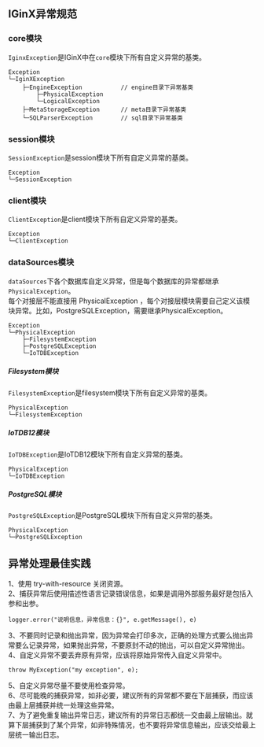## IGinX异常规范

### core模块

`IginxException`是IGinX中在`core`模块下所有自定义异常的基类。

```text
Exception
└─IginXException
    ├─EngineException           // engine目录下异常基类
        ├─PhysicalException
        └─LogicalException
    ├─MetaStorageException      // meta目录下异常基类
    └─SQLParserException        // sql目录下异常基类
```

### session模块

`SessionException`是session模块下所有自定义异常的基类。

```text
Exception
└─SessionException
```

### client模块

`ClientException`是client模块下所有自定义异常的基类。

```text
Exception
└─ClientException
```

### dataSources模块

`dataSources`下各个数据库自定义异常，但是每个数据库的异常都继承`PhysicalException`。  
每个对接层不能直接用 PhysicalException ，每个对接层模块需要自己定义该模块异常。比如，PostgreSQLException，需要继承PhysicalException。

```text
Exception
└─PhysicalException
    ├─FilesystemException
    ├─PostgreSQLException
    └─IoTDBException
```

##### Filesystem模块

`FilesystemException`是filesystem模块下所有自定义异常的基类。

```text
PhysicalException
└─FilesystemException
```

##### IoTDB12模块

`IoTDBException`是IoTDB12模块下所有自定义异常的基类。

```text
PhysicalException
└─IoTDBException
```

##### PostgreSQL模块

`PostgreSQLException`是PostgreSQL模块下所有自定义异常的基类。

```text
PhysicalException
└─PostgreSQLException
```

## 异常处理最佳实践

1、使用 try-with-resource 关闭资源。  
2、捕获异常后使用描述性语言记录错误信息，如果是调用外部服务最好是包括入参和出参。

```text
logger.error("说明信息，异常信息：{}", e.getMessage(), e)
```

3、不要同时记录和抛出异常，因为异常会打印多次，正确的处理方式要么抛出异常要么记录异常，如果抛出异常，不要原封不动的抛出，可以自定义异常抛出。   
4、自定义异常不要丢弃原有异常，应该将原始异常传入自定义异常中。

```text
throw MyException("my exception", e);
```

5、自定义异常尽量不要使用检查异常。   
6、尽可能晚的捕获异常，如非必要，建议所有的异常都不要在下层捕获，而应该由最上层捕获并统一处理这些异常。   
7、为了避免重复输出异常日志，建议所有的异常日志都统一交由最上层输出。就算下层捕获到了某个异常，如非特殊情况，也不要将异常信息输出，应该交给最上层统一输出日志。
